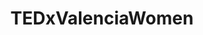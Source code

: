 ---
layout: tag
title: TEDxValenciaWomen
pagetag: tedxvalenciawomen
url: /tag/tedxvalenciawomen/
---